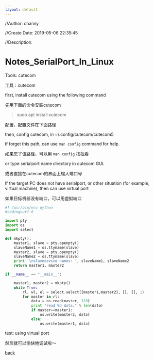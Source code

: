 ```yaml
---
layout: default
---
```


//Author: channy

//Create Date: 2019-05-06 22:35:45

//Description: 

# Notes_SerialPort_In_Linux

Tools: cutecom

工具：cutecom

first, install cutecom using the following command

先用下面的命令安装cutecom

> sudo apt install cutecom

配置，配置文件在下面路径

then, config cutecom, in ~/.config/cutecom/cutecom5

if forget this path, can use `man config` command for help. 

如果忘了该路径，可以用 `man config` 找找看

or type serialport name directory in cutecom GUI.

或者直接在cutecom的界面上输入端口号

If the target PC does not have serialport, or other situation (for example, virtual machine), then can use virtual port 

如果目标机器没有端口，可以用虚拟端口

```python
#! /usr/bin/env python
#coding=utf-8

import pty
import os
import select

def mkpty():
    master1, slave = pty.openpty()
    slaveName1 = os.ttyname(slave)
    master2, slave = pty.openpty()
    slaveName2 = os.ttyname(slave)
    print '\nslavedevice names: ', slaveName1, slaveName2
    return master1, master2

if __name__ == "__main__":

    master1, master2 = mkpty()
    while True:
        rl, wl, el = select.select([master1,master2], [], [], 1)
        for master in rl:
            data = os.read(master, 128)
            print "read %d data." % len(data)
            if master==master1:
                os.write(master2, data)
            else:
                os.write(master1, data)

```

test: using virtual port

然后就可以愉快地调试啦～

[back](./)

